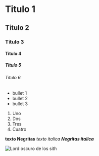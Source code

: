 # Titulo 1 
## Titulo 2
### Titulo 3
#### Titulo 4
##### Titulo 5
###### Titulo 6

* bullet 1
* bullet 2
* bullet 3

1. Uno
2. Dos
3. Tres
4. Cuatro

**texto Negritas**
_texto italica_
***Negritas italica***

![Lord oscuro de los sith]([https://www.google.com/url?sa=i&url=https%3A%2F%2Fwww.domestika.org%2Fes%2Fprojects%2F451827-star-wars-darth-vader&psig=AOvVaw0WUg8WJouxkvRqN3aOfmoO&ust=1728088392150000&source=images&cd=vfe&opi=89978449&ved=0CBQQjRxqFwoTCMClm6e984gDFQAAAAAdAAAAABAE](https://cdn.domestika.org/c_limit,dpr_1.0,f_auto,q_80,w_820/v1544486957/content-items/002/660/168/Vader_final2-original.png?1544486957))
